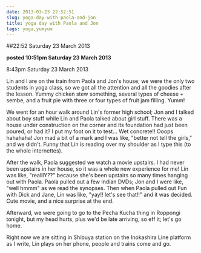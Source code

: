 ```yaml
---
date: 2013-03-23 22:52:51
slug: yoga-day-with-paola-and-jon
title: yoga day with Paola and Jon
tags: yoga,yumyum
---
```


##22:52 Saturday 23 March 2013

**posted 10:51pm Saturday 23 March 2013**

8:43pm Saturday 23 March 2013

Lin and I are on the train from Paola and Jon's house; we were the
only two students in yoga class, so we got all the attention and all
the goodies after the lesson. Yummy chicken stew something, several
types of cheese + sembe, and a fruit pie with three or four types of
fruit jam filling. Yumm!

We went for an hour walk around Lin's former high school; Jon and I
talked about boy stuff while Lin and Paola talked about girl stuff.
There was a house under construction on the corner and its foundation
had just been poured, or had it? I put my foot on it to test... Wet
concrete!! Ooops hahahaha! Jon mad a bit of a mark and I was like,
"better not tell the girls," and we didn't. Funny that Lin is reading
over my shoulder as I type this (to the whole internettes).

After the walk, Paola suggested we watch a movie upstairs. I had
never been upstairs in her house, so it was a whole new experience for
me! Lin was like, "realllY??" because she's been upstairs so many
times hanging out with Paola. Paola pulled out a few Indian DVDs; Jon
and I were like, "well hmmm" as we read the synopses. Then when Paola
pulled out Fun with Dick and Jane, Lin was like, "yay!! let's see
that!!" and it was decided. Cute movie, and a nice surprise at the
end.

Afterward, we were going to go to the Pecha Kucha thing in Roppongi
tonight, but my head hurts, plus we'd be late arriving, so eff it;
let's go home.

Right now we are sitting in Shibuya station on the Inokashira Line
platform as I write, Lin plays on her phone, people and trains come
and go.
